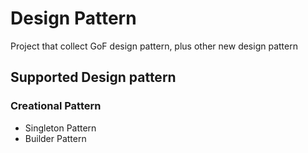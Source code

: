 # Design Pattern
Project that collect GoF design pattern, plus other new design pattern

## Supported Design pattern ##

### Creational Pattern ###
* Singleton Pattern
* Builder Pattern
